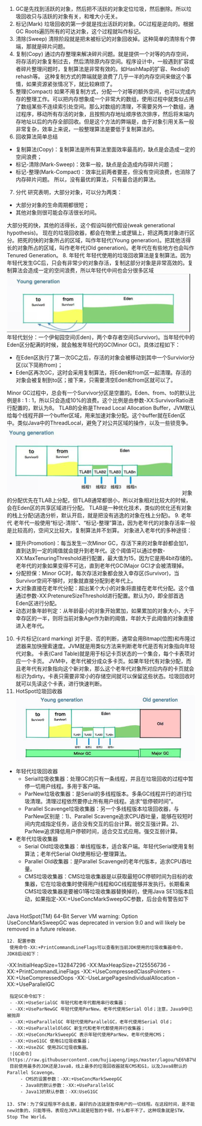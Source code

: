 1. GC是先找到活跃的对象，然后把不活跃的对象定位垃圾，然后删除。所以垃圾回收只与活跃的对象有关，和堆大小无关。
2. 标记(Mark)
 垃圾回收的第一步就是找出活跃的对象。GC过程是逆向的。根据GC Roots遍历所有的可达对象，这个过程就叫作标记。
3. 清除(Sweep)
 清除阶段就是把未被标记的对象回收掉。这种简单的清除有个弊端，那就是碎片问题。
4. 复制(Copy)
 通过内存整理来解决碎片问题。就是提供一个对等的内存空间，将存活的对象复制过去，然后清除原内存空间。程序设计中，一般遇到扩容或者碎片整理问题时，复制算法是非常有效的。如HashMap的扩容、Redis的rehash等。
 这种复制方式的弊端就是浪费了几乎一半的内存空间来做这个事情，如果资源紧张情况下，就比较麻烦了。
5. 整理(Compact)
 如果不用复制方式，分配一个对等的额外空间，也可以完成内存的整理工作。可以把内存想象成一个非常大的数组，使用过程中就类似占用了数组某些不连续索引处空间。那么对数组的清理，不需要另外一个数组，通过程序，移动所有存活的对象，且按照内存地址顺序依次排序，然后将末端内存地址以后的内存全部回收。但是这个方法的弊端是，由于对象引用关系一般非常复杂，效率上来说，一般整理算法是要低于复制算法的。
6. 回收算法简单总结
 - 复制算法(Copy)：复制算法是所有算法里面效率最高的，缺点是会造成一定的空间浪费；
 - 标记-清除(Mark-Sweep)：效率一般，缺点是会造成内存碎片问题；
 - 标记-整理(Mark-Compact)：效率比前两者要差，但没有空间浪费，也消除了内存碎片问题。
所以，没有最优的算法，只有最合适的算法。
7. 分代
 研究表明，大部分对象，可以分为两类：
 - 大部分对象的生命周期都很短；
 - 其他对象则很可能会存活很长时间。

 大部分死的快，其他的活得长，这个假设叫弱代假设(weak generational hypothesis)。
 现在的垃圾回收器，都会在物里上或逻辑上，把这两类对象进行区分。把死的快的对象所占的区域，叫作年轻代(Young generation)。把其他活得长的对象所占的区域，叫作老年代(Old generation)。老年代在有些地方也会叫作Tenured Generation。
8. 年轻代
 年轻代使用的垃圾回收算法是复制算法。因为年轻代发生GC后，只会有非常少的对象存活，复制这部分对象是非常高效的。复制算法会造成一定的空间浪费，所以年轻代中间也会分很多区域
 ![Young Generation](https://raw.githubusercontent.com/hujiapeng/imgs/master/lagou/%E6%B7%B1%E5%85%A5%E6%B5%85%E5%87%BAJava%E8%99%9A%E6%8B%9F%E6%9C%BA/Young%20Generation.png)
 年轻代划分：一个伊甸园空间(Eden)，两个幸存者空间(Survivor)。当年轻代中的Eden区分配满的时候，就会触发年轻代的GC(Minor GC)。具体过程如下：
 - 在Eden区执行了第一次GC之后，存活的对象会被移动到其中一个Survivior分区(以下简称from)；
 - Eden区再次GC，这时会采用复制算法，将Eden和from区一起清理。存活的对象会被复制到to区；接下来，只需要清空Eden和from区就可以了。

 Minor GC过程中，总会有一个Survivor分区是空置的。Eden、from、to的默认比例是8 : 1 : 1，所以只会造成10%的浪费。这个比例是由参数-XX:SurvivorRatio进行配置的，默认为8。
 TLAB的全称是Thread Local Allocation Buffer，JVM默认给每个线程开辟一个buffer区域，用来加速对象分配。这个buffer就在Eden区中。类似Java中的ThreadLocal，避免了对公共区域的操作，以及一些锁竞争。
 ![TLAB图解](https://raw.githubusercontent.com/hujiapeng/imgs/master/lagou/%E6%B7%B1%E5%85%A5%E6%B5%85%E5%87%BAJava%E8%99%9A%E6%8B%9F%E6%9C%BA/TLAB%E5%9B%BE%E8%A7%A3.png)
 对象的分配优先在TLAB上分配，但TLAB通常都很小，所以对象相对比较大的时候，会在Eden区的共享区域进行分配。
 TLAB是一种优化技术，类似的优化还有对象的栈上分配(逃逸分析，默认开启，就是把没有逃逸的对象在栈上分配)。
9. 老年代
 老年代一般使用“标记-清除”、“标记-整理”算法，因为老年代的对象存活率一般是比较高的，空间又比较大，复制算法并不划算。
 对象进入老年代的多种途径：
 - 提升(Promotion)：每当发生一次Minor GC，存活下来的对象年龄都会加1，直到达到一定的阈值就会提升到老年代。这个阈值可以通过参数-XX:MaxTenuringThreshold进行配置，最大值为15，因为它是用4bit存储的。老年代的对象如果变得不可达，直到老年代GC(Major GC)才会被清理掉。
 - 分配担保：Minor GC时，每次存活对象都会放入幸存区(Survivor)，当Survivor空间不够时，对象就直接分配到老年代上。
 - 大对象直接在老年代分配：超出某个大小的对象将直接在老年代分配。这个值通过参数-XX:PretenureSizeThreshold进行配置。默认为0，即全部首选Eden区进行分配。
 - 动态对象年龄判定：从年龄最小的对象开始累加，如果累加的对象大小，大于幸存区的一半，则将当前对象Age作为新的阈值，年龄大于此阈值的对象直接进入老年代。
10. 卡片标记(card marking)
 对于是、否的判断，通常会用Bitmap(位图)和布隆过滤器来加快搜索速度。JVM就是用类似方法来判断老年代是否有对象指向年轻代对象。
 卡表(Card Table)就是用于标记卡页状态的一个集合，每个卡表项对应一个卡页。
 JVM中，老年代被分成众多卡页。如果年轻代有对象分配，而且老年代有对象指向这个新对象，那么这个老年代对象所对应内存的卡页就会标识为dirty。卡表只需要非常小的存储空间就可以保留这些状态。垃圾回收时就可以先读这个卡表，进行快速判断。
11. HotSpot垃圾回收器
 ![分代及垃圾回收图](https://raw.githubusercontent.com/hujiapeng/imgs/master/lagou/%E6%B7%B1%E5%85%A5%E6%B5%85%E5%87%BAJava%E8%99%9A%E6%8B%9F%E6%9C%BA/%E5%88%86%E4%BB%A3%E5%8F%8A%E5%9E%83%E5%9C%BE%E5%9B%9E%E6%94%B6%E5%9B%BE.jpg)
 - 年轻代垃圾回收器
     - Serial垃圾收集器：处理GC的只有一条线程，并且在垃圾回收的过程中暂停一切用户线程。多用于客户端。
     - ParNew垃圾收集器：是Serial的多线程版本。多条GC线程并行的进行垃圾清理。清理过程依然要停止所有用户线程。追求“低停顿时间”。
     - Parallel Scavenge垃圾收集器：另一个多线程版本垃圾回收器，与ParNew区别是：1)、Parallel Scavenge追求CPU吞吐量，能够在较短时间内完成指定任务，适合没有交互的后台计算。弱交互强计算。2)、ParNew追求降低用户停顿时间，适合交互式应用。强交互弱计算。
 - 老年代垃圾收集器
     - Serial Old垃圾收集器：单线程版本，适合客户端。年轻代Serial使用复制算法；老年代Serial Old使用标记-整理算法。
     - Parallel Old收集器：是Parallel Scavenge的老年代版本，追求CPU吞吐量。
     - CMS垃圾收集器：CMS垃圾收集器是以获取最短GC停顿时间为目标的收集器，它在垃圾收集时使得用户线程和GC线程能够并发执行。长期看来CMS垃圾收集器是要被G1等垃圾收集器替换掉的，使用Java SE13版本启动，如果指定-XX:+UseConcMarkSweepGC参数，后台会有警告如下
     ```
Java HotSpot(TM) 64-Bit Server VM warning: Option UseConcMarkSweepGC was deprecated in version 9.0 and will likely be removed in a future release.
```
12. 配置参数
 使用命令-XX:+PrintCommandLineFlags可以查看到当前JDK使用的垃圾收集器命令，JDK8启动如下：
 ```
-XX:InitialHeapSize=132847296 -XX:MaxHeapSize=2125556736 -XX:+PrintCommandLineFlags -XX:+UseCompressedClassPointers -XX:+UseCompressedOops -XX:-UseLargePagesIndividualAllocation -XX:+UseParallelGC
```
 指定GC命令如下：
 - -XX:+UseSerialGC 年轻代和老年代都用串行收集器；
 - -XX:+UseParNewGC 年轻代使用ParNew，老年代使用Serial Old；注意，Java9中已被抛弃
 - -XX:+UseParallelGC 年轻代使用ParallelGC，老年代使用Serial Old；
 - -XX:+UseParallelOldGC 新生代和老年代都使用并行收集器；
 - -XX:+UseConcMarkSweepGC 表示年轻代使用ParNew，老年代使用CMS；
 - -XX:+UseG1GC 使用G1垃圾收集器；
 - -XX:+UseZGC 使用ZGC垃圾收集器。
 ![GC命令](https://raw.githubusercontent.com/hujiapeng/imgs/master/lagou/%E6%B7%B1%E5%85%A5%E6%B5%85%E5%87%BAJava%E8%99%9A%E6%8B%9F%E6%9C%BA/GC%E5%91%BD%E4%BB%A4.jpg)
 目前使用最多的JDK还是Java8，线上最多的垃圾回收器就有CMS和G1，以及Java8默认的Parallel Scavenge。
     - CMS的设置参数：-XX:+UseConcMarkSweepGC
     - Java8的默认参数：-XX:+UseParallelGC
     - Java13的默认参数：-XX:UseG1GC

13. STW：为了保证程序不会乱套，最好的办法就是暂停用户的一切线程。在这段时间，是不能new对象的，只能等待。表现在JVM上就是短暂的卡顿，什么都干不了。这种现象就是STW，Stop The World。
